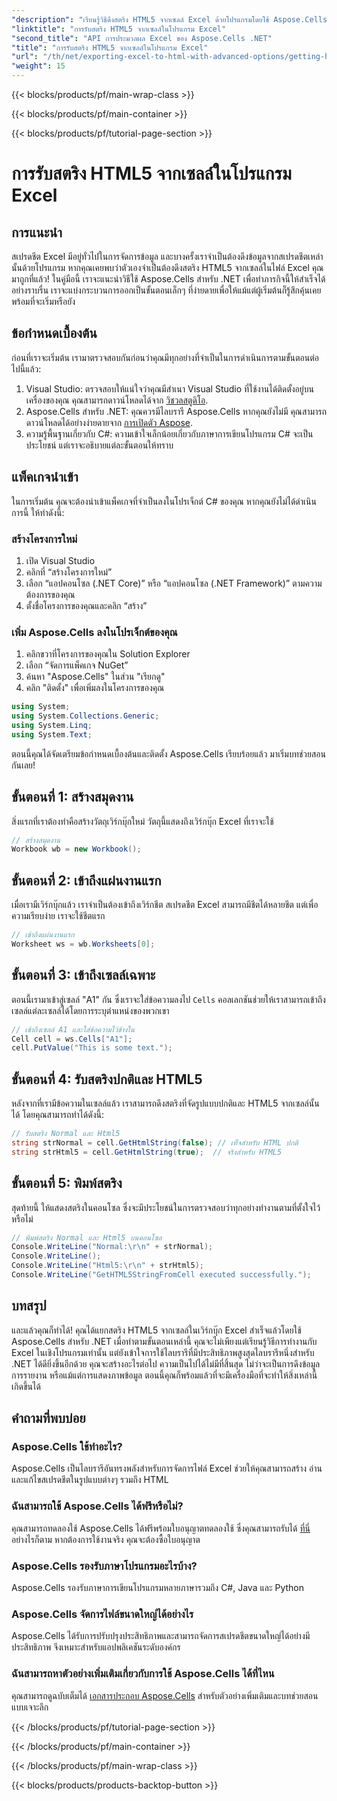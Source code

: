 ```yaml
---
"description": "เรียนรู้วิธีดึงสตริง HTML5 จากเซลล์ Excel ด้วยโปรแกรมโดยใช้ Aspose.Cells สำหรับ .NET ในคู่มือทีละขั้นตอนโดยละเอียดนี้"
"linktitle": "การรับสตริง HTML5 จากเซลล์ในโปรแกรม Excel"
"second_title": "API การประมวลผล Excel ของ Aspose.Cells .NET"
"title": "การรับสตริง HTML5 จากเซลล์ในโปรแกรม Excel"
"url": "/th/net/exporting-excel-to-html-with-advanced-options/getting-html5-string-from-cell/"
"weight": 15
---
```


{{< blocks/products/pf/main-wrap-class >}}

{{< blocks/products/pf/main-container >}}

{{< blocks/products/pf/tutorial-page-section >}}

# การรับสตริง HTML5 จากเซลล์ในโปรแกรม Excel

## การแนะนำ
สเปรดชีต Excel มีอยู่ทั่วไปในการจัดการข้อมูล และบางครั้งเราจำเป็นต้องดึงข้อมูลจากสเปรดชีตเหล่านั้นด้วยโปรแกรม หากคุณเคยพบว่าตัวเองจำเป็นต้องดึงสตริง HTML5 จากเซลล์ในไฟล์ Excel คุณมาถูกที่แล้ว! ในคู่มือนี้ เราจะแนะนำวิธีใช้ Aspose.Cells สำหรับ .NET เพื่อทำภารกิจนี้ให้สำเร็จได้อย่างราบรื่น เราจะแบ่งกระบวนการออกเป็นขั้นตอนเล็กๆ ที่ง่ายดายเพื่อให้แม้แต่ผู้เริ่มต้นก็รู้สึกคุ้นเคย พร้อมที่จะเริ่มหรือยัง
## ข้อกำหนดเบื้องต้น
ก่อนที่เราจะเริ่มต้น เรามาตรวจสอบกันก่อนว่าคุณมีทุกอย่างที่จำเป็นในการดำเนินการตามขั้นตอนต่อไปนี้แล้ว:
1. Visual Studio: ตรวจสอบให้แน่ใจว่าคุณมีสำเนา Visual Studio ที่ใช้งานได้ติดตั้งอยู่บนเครื่องของคุณ คุณสามารถดาวน์โหลดได้จาก [วิชวลสตูดิโอ](https://visualstudio-microsoft.com/).
2. Aspose.Cells สำหรับ .NET: คุณควรมีไลบรารี Aspose.Cells หากคุณยังไม่มี คุณสามารถดาวน์โหลดได้อย่างง่ายดายจาก [การเปิดตัว Aspose](https://releases-aspose.com/cells/net/).
3. ความรู้พื้นฐานเกี่ยวกับ C#: ความเข้าใจเล็กน้อยเกี่ยวกับภาษาการเขียนโปรแกรม C# จะเป็นประโยชน์ แต่เราจะอธิบายแต่ละขั้นตอนให้ทราบ
## แพ็คเกจนำเข้า
ในการเริ่มต้น คุณจะต้องนำเข้าแพ็คเกจที่จำเป็นลงในโปรเจ็กต์ C# ของคุณ หากคุณยังไม่ได้ดำเนินการนี้ ให้ทำดังนี้:
### สร้างโครงการใหม่
1. เปิด Visual Studio
2. คลิกที่ “สร้างโครงการใหม่”
3. เลือก “แอปคอนโซล (.NET Core)” หรือ “แอปคอนโซล (.NET Framework)” ตามความต้องการของคุณ
4. ตั้งชื่อโครงการของคุณและคลิก “สร้าง”
### เพิ่ม Aspose.Cells ลงในโปรเจ็กต์ของคุณ
1. คลิกขวาที่โครงการของคุณใน Solution Explorer
2. เลือก “จัดการแพ็คเกจ NuGet”
3. ค้นหา "Aspose.Cells" ในส่วน "เรียกดู"
4. คลิก "ติดตั้ง" เพื่อเพิ่มลงในโครงการของคุณ
```csharp
using System;
using System.Collections.Generic;
using System.Linq;
using System.Text;
```

ตอนนี้คุณได้จัดเตรียมข้อกำหนดเบื้องต้นและติดตั้ง Aspose.Cells เรียบร้อยแล้ว มาเริ่มบทช่วยสอนกันเลย!

## ขั้นตอนที่ 1: สร้างสมุดงาน
สิ่งแรกที่เราต้องทำคือสร้างวัตถุเวิร์กบุ๊กใหม่ วัตถุนี้แสดงถึงเวิร์กบุ๊ก Excel ที่เราจะใช้
```csharp
// สร้างสมุดงาน
Workbook wb = new Workbook();
```
## ขั้นตอนที่ 2: เข้าถึงแผ่นงานแรก
เมื่อเรามีเวิร์กบุ๊กแล้ว เราจำเป็นต้องเข้าถึงเวิร์กชีต สเปรดชีต Excel สามารถมีชีตได้หลายชีต แต่เพื่อความเรียบง่าย เราจะใช้ชีตแรก
```csharp
// เข้าถึงแผ่นงานแรก
Worksheet ws = wb.Worksheets[0];
```
## ขั้นตอนที่ 3: เข้าถึงเซลล์เฉพาะ
ตอนนี้เรามาเข้าสู่เซลล์ "A1" กัน ซึ่งเราจะใส่ข้อความลงไป `Cells` คอลเลกชันช่วยให้เราสามารถเข้าถึงเซลล์แต่ละเซลล์ได้โดยการระบุตำแหน่งของพวกเขา
```csharp
// เข้าถึงเซลล์ A1 และใส่ข้อความไว้ข้างใน
Cell cell = ws.Cells["A1"];
cell.PutValue("This is some text.");
```
## ขั้นตอนที่ 4: รับสตริงปกติและ HTML5
หลังจากที่เรามีข้อความในเซลล์แล้ว เราสามารถดึงสตริงที่จัดรูปแบบปกติและ HTML5 จากเซลล์นั้นได้ โดยคุณสามารถทำได้ดังนี้:
```csharp
// รับสตริง Normal และ Html5
string strNormal = cell.GetHtmlString(false); // เท็จสำหรับ HTML ปกติ
string strHtml5 = cell.GetHtmlString(true);  // จริงสำหรับ HTML5
```
## ขั้นตอนที่ 5: พิมพ์สตริง
สุดท้ายนี้ ให้แสดงสตริงในคอนโซล ซึ่งจะมีประโยชน์ในการตรวจสอบว่าทุกอย่างทำงานตามที่ตั้งใจไว้หรือไม่
```csharp
// พิมพ์สตริง Normal และ Html5 บนคอนโซล
Console.WriteLine("Normal:\r\n" + strNormal);
Console.WriteLine();
Console.WriteLine("Html5:\r\n" + strHtml5);
Console.WriteLine("GetHTML5StringFromCell executed successfully.");
```
## บทสรุป
และแล้วคุณก็ทำได้! คุณได้แยกสตริง HTML5 จากเซลล์ในเวิร์กบุ๊ก Excel สำเร็จแล้วโดยใช้ Aspose.Cells สำหรับ .NET เมื่อทำตามขั้นตอนเหล่านี้ คุณจะไม่เพียงแต่เรียนรู้วิธีการทำงานกับ Excel ในเชิงโปรแกรมเท่านั้น แต่ยังเข้าใจการใช้ไลบรารีที่มีประสิทธิภาพสูงสุดไลบรารีหนึ่งสำหรับ .NET ได้ดียิ่งขึ้นอีกด้วย 
คุณจะสร้างอะไรต่อไป ความเป็นไปได้ไม่มีที่สิ้นสุด ไม่ว่าจะเป็นการดึงข้อมูล การรายงาน หรือแม้แต่การแสดงภาพข้อมูล ตอนนี้คุณก็พร้อมแล้วที่จะมีเครื่องมือที่จะทำให้สิ่งเหล่านี้เกิดขึ้นได้
## คำถามที่พบบ่อย
### Aspose.Cells ใช้ทำอะไร?  
Aspose.Cells เป็นไลบรารีอันทรงพลังสำหรับการจัดการไฟล์ Excel ช่วยให้คุณสามารถสร้าง อ่าน และแก้ไขสเปรดชีตในรูปแบบต่างๆ รวมถึง HTML
### ฉันสามารถใช้ Aspose.Cells ได้ฟรีหรือไม่?  
คุณสามารถทดลองใช้ Aspose.Cells ได้ฟรีพร้อมใบอนุญาตทดลองใช้ ซึ่งคุณสามารถรับได้ [ที่นี่](https://releases.aspose.com/)อย่างไรก็ตาม หากต้องการใช้งานจริง คุณจะต้องซื้อใบอนุญาต
### Aspose.Cells รองรับภาษาโปรแกรมอะไรบ้าง?  
Aspose.Cells รองรับภาษาการเขียนโปรแกรมหลายภาษารวมถึง C#, Java และ Python
### Aspose.Cells จัดการไฟล์ขนาดใหญ่ได้อย่างไร  
Aspose.Cells ได้รับการปรับปรุงประสิทธิภาพและสามารถจัดการสเปรดชีตขนาดใหญ่ได้อย่างมีประสิทธิภาพ จึงเหมาะสำหรับแอปพลิเคชันระดับองค์กร
### ฉันสามารถหาตัวอย่างเพิ่มเติมเกี่ยวกับการใช้ Aspose.Cells ได้ที่ไหน  
คุณสามารถดูฉบับเต็มได้ [เอกสารประกอบ Aspose.Cells](https://reference.aspose.com/cells/net/) สำหรับตัวอย่างเพิ่มเติมและบทช่วยสอนแบบเจาะลึก

{{< /blocks/products/pf/tutorial-page-section >}}

{{< /blocks/products/pf/main-container >}}

{{< /blocks/products/pf/main-wrap-class >}}

{{< blocks/products/products-backtop-button >}}